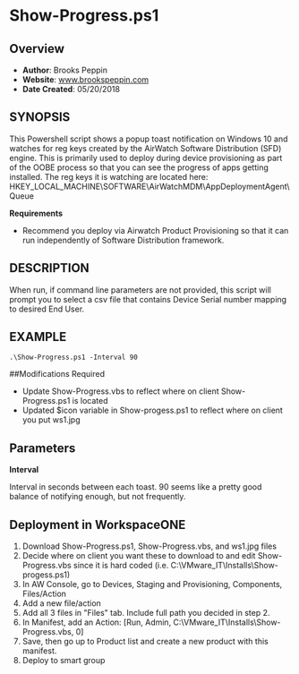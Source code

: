 # Show-Progress.ps1

## Overview
- **Author**: Brooks Peppin
- **Website**: www.brookspeppin.com
- **Date Created**: 05/20/2018

## SYNOPSIS
This Powershell script shows a popup toast notification on Windows 10 and watches for reg keys created by the AirWatch Software Distribution (SFD) engine. This is primarily used to deploy during device provisioning as part of the OOBE process so that you can see the progress of apps getting installed. The reg keys it is watching are located here:	HKEY_LOCAL_MACHINE\SOFTWARE\AirWatchMDM\AppDeploymentAgent\Queue

**Requirements**
- Recommend you deploy via Airwatch Product Provisioning so that it can run independently of Software Distribution framework.

## DESCRIPTION
When run, if command line parameters are not provided, this script will prompt you to select a csv file that contains Device Serial number mapping to desired End User.

## EXAMPLE

    .\Show-Progress.ps1 -Interval 90

##Modifications Required
- Update Show-Progress.vbs to reflect where on client Show-Progress.ps1 is located
- Updated $icon variable in Show-progess.ps1 to reflect where on client you put ws1.jpg
	
## Parameters
**Interval**

Interval in seconds between each toast. 90 seems like a pretty good balance of notifying enough, but not frequently. 

## Deployment in WorkspaceONE
1. Download Show-Progress.ps1, Show-Progress.vbs, and ws1.jpg files
2. Decide where on client you want these to download to and edit Show-Progress.vbs since it is hard coded (i.e. C:\VMware_IT\Installs\Show-progess.ps1)
2. In AW Console, go to Devices, Staging and Provisioning, Components, Files/Action
3. Add a new file/action
4. Add all 3 files in "Files" tab. Include full path you decided in step 2.
5.  In Manifest, add an Action: [Run, Admin, C:\VMware_IT\Installs\Show-Progress.vbs, 0]
6. Save, then go up to Product list and create a new product with this manifest. 
7. Deploy to smart group